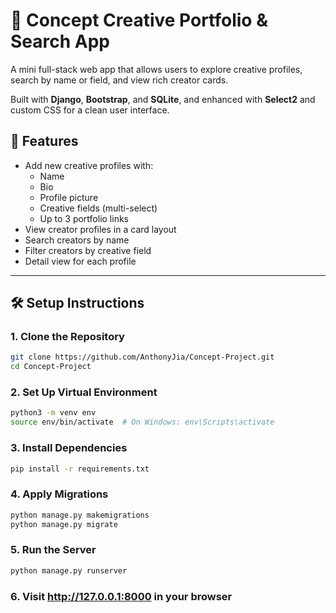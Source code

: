 # 🎨 Concept Creative Portfolio & Search App

A mini full-stack web app that allows users to explore creative profiles, search by name or field, and view rich creator cards.

Built with **Django**, **Bootstrap**, and **SQLite**, and enhanced with **Select2** and custom CSS for a clean user interface.

## 🚀 Features

- Add new creative profiles with:
  - Name
  - Bio
  - Profile picture
  - Creative fields (multi-select)
  - Up to 3 portfolio links
- View creator profiles in a card layout
- Search creators by name
- Filter creators by creative field
- Detail view for each profile

---

## 🛠 Setup Instructions

### 1. Clone the Repository

```bash
git clone https://github.com/AnthonyJia/Concept-Project.git
cd Concept-Project
```

### 2. Set Up Virtual Environment

```bash
python3 -m venv env
source env/bin/activate  # On Windows: env\Scripts\activate
```

### 3. Install Dependencies

```bash
pip install -r requirements.txt
```

### 4. Apply Migrations

```bash
python manage.py makemigrations
python manage.py migrate
```

### 5. Run the Server

```bash
python manage.py runserver
```

### 6. Visit http://127.0.0.1:8000 in your browser

